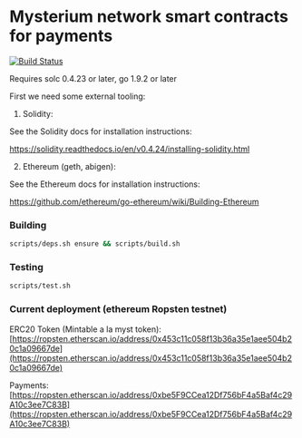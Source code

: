 # Mysterium network smart contracts for payments
[![Build Status](https://travis-ci.com/MysteriumNetwork/payments.svg?token=t9FwiYsxwDxkJWnSMpfr&branch=master)](https://travis-ci.com/MysteriumNetwork/payments)

Requires solc 0.4.23 or later, go 1.9.2 or later

First we need some external tooling:

1. Solidity:

See the Solidity docs for installation instructions:

 https://solidity.readthedocs.io/en/v0.4.24/installing-solidity.html

2. Ethereum (geth, abigen):

See the Ethereum docs for installation instructions:

 https://github.com/ethereum/go-ethereum/wiki/Building-Ethereum

### Building
```bash
scripts/deps.sh ensure && scripts/build.sh
```
### Testing
```bash
scripts/test.sh
```

### Current deployment (ethereum Ropsten testnet)
ERC20 Token (Mintable a la myst token): [https://ropsten.etherscan.io/address/0x453c11c058f13b36a35e1aee504b20c1a09667de](https://ropsten.etherscan.io/address/0x453c11c058f13b36a35e1aee504b20c1a09667de)

Payments: [https://ropsten.etherscan.io/address/0xbe5F9CCea12Df756bF4a5Baf4c29A10c3ee7C83B](https://ropsten.etherscan.io/address/0xbe5F9CCea12Df756bF4a5Baf4c29A10c3ee7C83B)